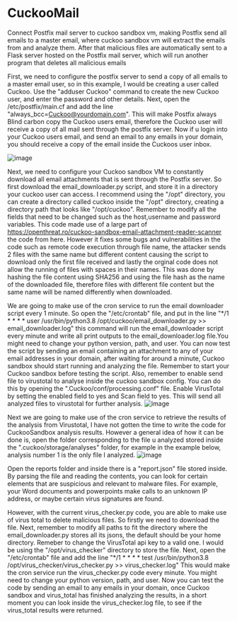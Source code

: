 # CuckooMail
Connect Postfix mail server to cuckoo sandbox vm, making Postfix send all emails to a master email, where cuckoo sandbox vm will extract the emails from and analyze them. After that malicious files are automatically sent to a Flask server hosted on the Postfix mail server, which will run another program that deletes all malicious emails

First, we need to configure the postfix server to send a copy of all emails to a master email user, so in this example, I would be creating a user called Cuckoo. Use the "adduser Cuckoo" command to create the new Cuckoo user, and enter the password and other details. Next, open the /etc/postfix/main.cf and add the line "always_bcc=Cuckoo@yourdomain.com". This will make Postfix always Blind carbon copy the Cuckoo users email, therefore the Cuckoo user will receive a copy of all mail sent through the postfix server. Now if u login into your Cuckoo users email, and send an email to any emails in your domain, you should receive a copy of the email inside the Cuckoos user inbox.

![image](https://github.com/Cadenazar/CuckooMail/assets/88576308/ec3a8a13-c3d4-4750-bb5e-70a9c863fa83)

Next, we need to configure your Cuckoo sandbox VM to constantly download all email attachments that is sent through the Postfix server. So first download the email_downloader.py script, and store it in a directory your cuckoo user can access. I recommend using the "/opt" directory, you can create a directory called cuckoo inside the "/opt" directory, creating a directory path that looks like "/opt/cuckoo". Remember to modify all the fields that need to be changed such as the host,username and password variables. This code made use of a large part of https://openthreat.ro/cuckoo-sandbox-email-attachment-reader-scanner the code from here. However it fixes some bugs and vulnerabilities in the code such as remote code execution through file name, the attacker sends 2 files with the same name but different content causing the script to download only the first file received and lastly the orginal code does not allow the running of files with spaces in their names. This was done by hashing the file content using SHA256 and using the file hash as the name of the downloaded file, therefore files with different file content but the same name will be named differently when downloaded.

We are going to make use of the cron service to run the email downloader script every 1 minute. So open the "/etc/crontab" file, and put in the line 
"*/1 * * * *     user    /usr/bin/python3.8 /opt/cuckoo/email_downloader.py >> email_downloader.log" this command will run the email_downloader script every minute and write all print outputs to the email_downloader.log file.You might need to change your python version, path, and user. You can now test the script by sending an email containing an attachment to any of your email addresses in your domain, after waiting for around a minute, Cuckoo sandbox should start running and analyzing the file. Remember to start your Cuckoo sandbox before testing the script. Also, remember to enable send file to virustotal to analyse inside the cuckoo sandbox config. You can do this by opening the ".Cuckoo/conf/processing.conf" file. Enable VirusTotal by setting the enabled field to yes and Scan field to yes. This will send all analyzed files to virustotal for further analysis.
![image](https://github.com/Cadenazar/CuckooMail/assets/88576308/21af695c-0283-41ec-8694-6377130d41e3)


Next we are going to make use of the cron service to retrieve the results of the analysis from Virustotal, I have not gotten the time to write the code for CuckooSandbox analysis results. However a general idea of how it can be done is, open the folder corresponding to the file u analyzed stored inside the ".cuckoo/storage/analyses" folder, for example in the example below, analysis number 1 is the only file I analyzed.
![image](https://github.com/Cadenazar/CuckooMail/assets/88576308/48232c8e-11ed-4620-8fe9-65ae0b199784)

Open the reports folder and inside there is a "report.json" file stored inside. By parsing the file and reading the contents, you can look for certain elements that are suspicious and relevant to malware files. For example, your Word documents and powerpoints make calls to an unknown IP address, or maybe certain virus signatures are found.

However, with the current virus_checker.py code, you are able to make use of virus total to delete malicious files. So firstly we need to download the file. Next, remember to modify all paths to fit the directory where the email_downloader.py stores all its jsons, the default should be your home directory. Remeber to change the VirusTotal api key to a valid one. I would be using the "/opt/virus_checker" directory to store the file. Next, open the "/etc/crontab" file and add the line 
"*/1 * * * *     test    /usr/bin/python3.8 /opt/virus_checker/virus_checker.py  >> virus_checker.log"
This would make the cron service run the virus_checker.py code every minute. You might need to change your python version, path, and user. Now you can test the code by sending an email to any emails in your domain, once Cuckoo sandbox and virus_total has finished analyzing the results, in a short moment you can look inside the virus_checker.log file, to see if the virus_total results were returned.



